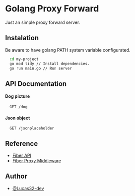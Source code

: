 
# Golang Proxy Forward 

Just an simple proxy forward server.
 

## Instalation

Be aware to have golang PATH system variable configurated.


```bash
  cd my-project
  go mod tidy // Install dependencies.
  go run main.go // Run server
```

## API Documentation

#### Dog picture

```http
  GET /dog
```
#### Json object

```http
  GET /jsonplaceholder
```

## Reference

 - [Fiber API](https://docs.gofiber.io/api/fiber)
 - [Fiber Proxy Middleware](https://docs.gofiber.io/api/middleware/proxy)


## Author

- [@Lucas32-dev](https://github.com/Lucas32-dev)

